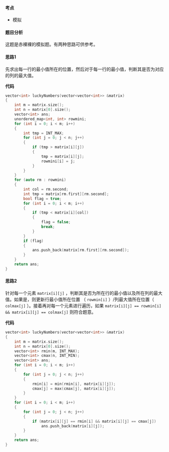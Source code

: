 <!--
 * @Description: 
 * @Author: Hongyang_Yang
 * @Date: 2021-01-04 14:15:18
 * @LastEditors: Hongyang_Yang
 * @LastEditTime: 2021-01-04 14:22:01
-->
#### 考点
- 模拟

#### 题目分析
这题是赤裸裸的模拟题。有两种思路可供参考。

#### 思路1
先求出每一行的最小值所在的位置，然后对于每一行的最小值，判断其是否为对应的列的最大值。

**代码**
```cpp []
vector<int> luckyNumbers(vector<vector<int>> &matrix)
{
    int m = matrix.size();
    int n = matrix[0].size();
    vector<int> ans;
    unordered_map<int, int> rowmini;
    for (int i = 0; i < m; i++)
    {
        int tmp = INT_MAX;
        for (int j = 0; j < n; j++)
        {
            if (tmp > matrix[i][j])
            {
                tmp = matrix[i][j];
                rowmini[i] = j;
            }
        }
    }
    for (auto rm : rowmini)
    {
        int col = rm.second;
        int tmp = matrix[rm.first][rm.second];
        bool flag = true;
        for (int i = 0; i < m; i++)
        {
            if (tmp < matrix[i][col])
            {
                flag = false;
                break;
            }
        }
        if (flag)
        {
            ans.push_back(matrix[rm.first][rm.second]);
        }
    }
    return ans;
}
```

#### 思路2
针对每一个元素 `matrix[i][j]` ，判断其是否为所在行的最小值以及所在列的最大值。如果是，则更新行最小值所在位置 （ `rowmin[i]` ）/列最大值所在位置（ `colmax[j]` ）。接着再对每一个元素进行遍历，如果 `matrix[i][j] == rowmin[i] && matrix[i][j] == colmax[j]` 则符合题意。

**代码**
```cpp []
vector<int> luckyNumbers(vector<vector<int>> &matrix)
{
    int m = matrix.size();
    int n = matrix[0].size();
    vector<int> rmin(m, INT_MAX);
    vector<int> cmax(n, INT_MIN);
    vector<int> ans;
    for (int i = 0; i < m; i++)
    {
        for (int j = 0; j < n; j++)
        {
            rmin[i] = min(rmin[i], matrix[i][j]);
            cmax[j] = max(cmax[j], matrix[i][j]);
        }
    }
    for (int i = 0; i < m; i++)
    {
        for (int j = 0; j < n; j++)
        {
            if (matrix[i][j] == rmin[i] && matrix[i][j] == cmax[j])
                ans.push_back(matrix[i][j]);
        }
    }
    return ans;
}
```
